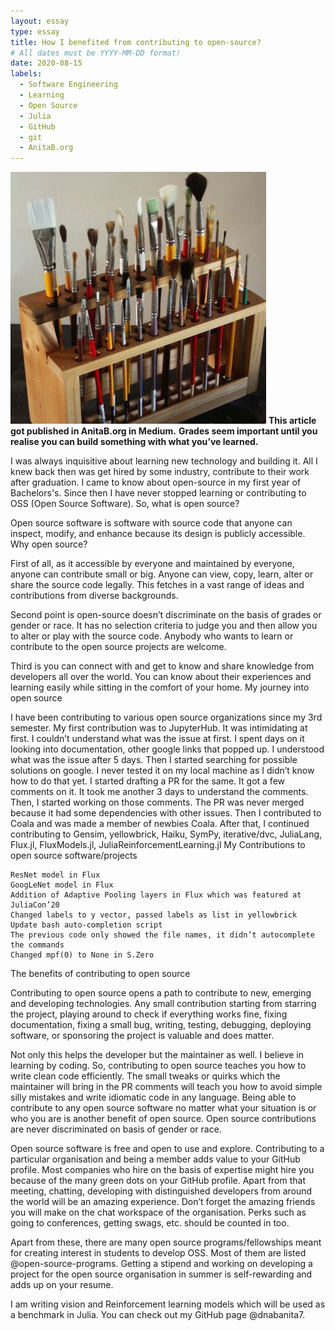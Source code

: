 ```yaml
---
layout: essay
type: essay
title: How I benefited from contributing to open-source?
# All dates must be YYYY-MM-DD format!
date: 2020-08-15
labels:
  - Software Engineering
  - Learning
  - Open Source
  - Julia
  - GitHub
  - git
  - AnitaB.org
---
```


<img class="ui tiny left circular floated image" src="../images/paintbrushes.jpg"> **This article got published in AnitaB.org in Medium.**
**Grades seem important until you realise you can build something with what you’ve learned.** 

I was always inquisitive about learning new technology and building it. All I knew back then was get hired by some industry, contribute to their work after graduation. I came to know about open-source in my first year of Bachelors's. Since then I have never stopped learning or contributing to OSS (Open Source Software).
So, what is open source?

Open source software is software with source code that anyone can inspect, modify, and enhance because its design is publicly accessible.
Why open source?

First of all, as it accessible by everyone and maintained by everyone, anyone can contribute small or big. Anyone can view, copy, learn, alter or share the source code legally. This fetches in a vast range of ideas and contributions from diverse backgrounds.

Second point is open-source doesn’t discriminate on the basis of grades or gender or race. It has no selection criteria to judge you and then allow you to alter or play with the source code. Anybody who wants to learn or contribute to the open source projects are welcome.

Third is you can connect with and get to know and share knowledge from developers all over the world. You can know about their experiences and learning easily while sitting in the comfort of your home.
My journey into open source

I have been contributing to various open source organizations since my 3rd semester. My first contribution was to JupyterHub. It was intimidating at first. I couldn’t understand what was the issue at first. I spent days on it looking into documentation, other google links that popped up. I understood what was the issue after 5 days. Then I started searching for possible solutions on google. I never tested it on my local machine as I didn’t know how to do that yet. I started drafting a PR for the same. It got a few comments on it. It took me another 3 days to understand the comments. Then, I started working on those comments. The PR was never merged because it had some dependencies with other issues. Then I contributed to Coala and was made a member of newbies Coala. After that, I continued contributing to Gensim, yellowbrick, Haiku, SymPy, iterative/dvc, JuliaLang, Flux.jl, FluxModels.jl, JuliaReinforcementLearning.jl
My Contributions to open source software/projects

    ResNet model in Flux
    GoogLeNet model in Flux
    Addition of Adaptive Pooling layers in Flux which was featured at JuliaCon’20
    Changed labels to y vector, passed labels as list in yellowbrick
    Update bash auto-completion script
    The previous code only showed the file names, it didn’t autocomplete the commands
    Changed mpf(0) to None in S.Zero

The benefits of contributing to open source

Contributing to open source opens a path to contribute to new, emerging and developing technologies. Any small contribution starting from starring the project, playing around to check if everything works fine, fixing documentation, fixing a small bug, writing, testing, debugging, deploying software, or sponsoring the project is valuable and does matter.

Not only this helps the developer but the maintainer as well. I believe in learning by coding. So, contributing to open source teaches you how to write clean code efficiently. The small tweaks or quirks which the maintainer
will bring in the PR comments will teach you how to avoid simple silly mistakes and write idiomatic code in any language. Being able to contribute to any open source software no matter what your situation is or who you are
is another benefit of open source. Open source contributions are never discriminated on basis of gender or race.

Open source software is free and open to use and explore. Contributing to a particular organisation and being a member adds value to your GitHub profile. Most companies who hire on the basis of expertise might hire you
because of the many green dots on your GitHub profile. Apart from that meeting, chatting, developing with distinguished developers from around the world will be an amazing experience. Don’t forget the amazing friends you
will make on the chat workspace of the organisation. Perks such as going to conferences, getting swags, etc. should be counted in too.

Apart from these, there are many open source programs/fellowships meant for creating interest in students to develop OSS. Most of them are listed @open-source-programs. Getting a stipend and working on developing a project for the open source organisation in summer is self-rewarding and adds up on your resume.

I am writing vision and Reinforcement learning models which will be used as a benchmark in Julia. You can check out my GitHub page @dnabanita7.
